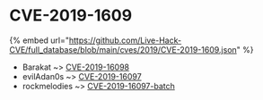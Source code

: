 # CVE-2019-1609
{% embed url="https://github.com/Live-Hack-CVE/full_database/blob/main/cves/2019/CVE-2019-1609.json" %}

* Barakat ~> [CVE-2019-16098](https://www.alice-snow.ru/2019/database/cve-2019-1609/cve-2019-16098-barakat)
* evilAdan0s ~> [CVE-2019-16097](https://www.alice-snow.ru/2019/database/cve-2019-1609/cve-2019-16097-eviladan0s)
* rockmelodies ~> [CVE-2019-16097-batch](https://www.alice-snow.ru/2019/database/cve-2019-1609/cve-2019-16097-batch-rockmelodies)